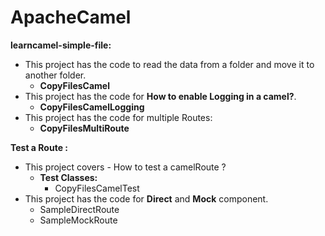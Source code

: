 # ApacheCamel

**learncamel-simple-file:**
- This project has the code to read the data from a folder and move it to another folder.
  - **CopyFilesCamel**
- This project has the code for **How to enable Logging in a camel?**.
  - **CopyFilesCamelLogging**
- This project has the code for multiple Routes:
  - **CopyFilesMultiRoute**

**Test a Route :**
- This project covers - How to test a camelRoute ?
  - **Test Classes:**
    - CopyFilesCamelTest
- This project has the code for **Direct** and **Mock** component.
  - SampleDirectRoute
  - SampleMockRoute
